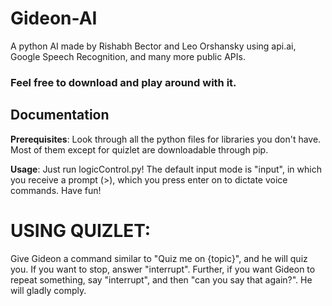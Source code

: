 # Gideon-AI
A python AI made by Rishabh Bector and Leo Orshansky using api.ai, Google Speech Recognition, and many more public APIs.
### Feel free to download and play around with it.



## Documentation ##

__Prerequisites__:
Look through all the python files for libraries you don't have. Most of them except for quizlet are downloadable through pip.

__Usage__:
Just run logicControl.py! The default input mode is "input", in which you receive a prompt (>), which you press enter on to dictate voice commands. Have fun! 

# USING QUIZLET:
Give Gideon a command similar to "Quiz me on {topic}", and he will quiz you. If you want to stop, answer "interrupt". Further, if you want Gideon to repeat something, say "interrupt", and then "can you say that again?". He will gladly comply.
